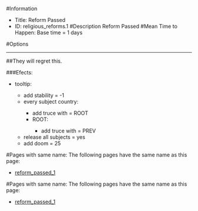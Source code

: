 #Information
 - Title: Reform Passed
 - ID: religious_reforms.1
#Description
Reform Passed
#Mean Time to Happen:
Base time = 1 days

#Options

___
##They will regret this.

###Efects:<ul><li>tooltip:</li><ul><li>add stability = -1</li><li>every subject country:</li><ul><li>add truce with = ROOT</li><li>ROOT:</li><ul><li>add truce with = PREV</li></ul></ul><li>release all subjects = yes</li><li>add doom = 25</li></ul></ul>


#Pages with same name:
The following pages have the same name as this page:
 - [reform_passed_1](reform_passed_1.md)


#Pages with same name:
The following pages have the same name as this page:
 - [reform_passed_1](reform_passed_1.md)
